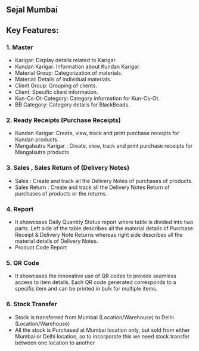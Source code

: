 ## Sejal Mumbai

## Key Features:
### 1. Master
- Karigar: Display details related to Karigar.
- Kundan Karigar: Information about Kundan Karigar.
- Material Group: Categorization of materials.
- Material: Details of individual materials.
- Client Group: Grouping of clients.
- Client: Specific client information.
- Kun-Cs-Ot-Category: Category information for Kun-Cs-Ot.
- BB Category: Category details for BlackBeads.

### 2. Ready Receipts (Purchase Receipts)
- Kundan Karigar: Create, view, track and print purchase receipts for Kundan products.
- Mangalsutra Karigar : Create, view, track and print purchase receipts for Mangalsutra products

### 3. Sales , Sales Return of (Delivery Notes)
- Sales : Create and track all the Delivery Notes of purchases of products.
- Sales Return : Create and track all the Delivery Notes Return of purchases of products or the returns.

### 4. Report
- It showcases Daily Quantity Status report where table is divided into two parts. Left side of the table describes all the material details of Purchase Receipt & Delivery Note Returns whereas right side describes all the material details of Delivery Notes.
- Product Code Report

### 5. QR Code
- It showcases the innovative use of QR codes to provide seamless access to item details. Each QR code generated corresponds to a specific item and can be printed in bulk for multiple items.

### 6. Stock Transfer
- Stock is transferred from Mumbai (Location/Warehouse) to Delhi (Location/Warehouse)
- All the stock is Purchased at Mumbai location only, but sold from either Mumbai or Delhi location, so to incorporate this we need stock transfer between one location to another






